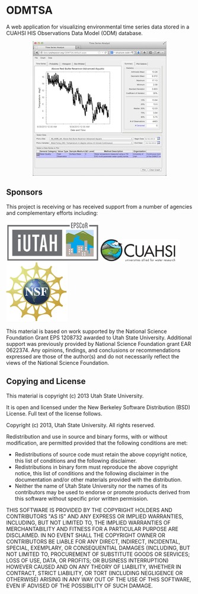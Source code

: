 ODMTSA
======

A web application for visualizing environmental time series data stored in a CUAHSI HIS Observations Data Model (ODM) database.

<p align="center"><img src="https://github.com/UCHIC/ODMTSA/raw/master/doc/images/odmtsa.jpg"></p>

Sponsors
---------
This project is receiving or has received support from a number of agencies and complementary efforts including:

![iUTAH](/doc/images/iutah_eu_horz_sm.png)     ![CUAHSI](/doc/images/cuahsi_logo_sm.gif)    ![NSF](/doc/images/nsf.gif)

This material is based on work supported by the National Science Foundation Grant EPS 1208732 awarded to Utah State University.  Additional support was previously provided by National Science Foundation grant EAR 0622374.  Any opinions, findings, and conclusions or recommendations expressed are those of the author(s) and do not necessarily reflect the views of the National Science Foundation.

Copying and License
----------------------------

This material is copyright (c) 2013 Utah State University.

It is open and licensed under the New Berkeley Software Distribution (BSD) License.  Full text of the license follows.

Copyright (c) 2013, Utah State University. All rights reserved.

Redistribution and use in source and binary forms, with or without modification, are permitted provided that the following conditions are met:

*  Redistributions of source code must retain the above copyright notice, this list of conditions and the following disclaimer.
*  Redistributions in binary form must reproduce the above copyright notice, this list of conditions and the following disclaimer in the documentation and/or other materials provided with the distribution.
*  Neither the name of Utah State University nor the names of its contributors may be used to endorse or promote products derived from this software without specific prior written permission.

THIS SOFTWARE IS PROVIDED BY THE COPYRIGHT HOLDERS AND CONTRIBUTORS "AS IS" AND ANY EXPRESS OR IMPLIED WARRANTIES, INCLUDING, BUT NOT LIMITED TO, THE IMPLIED WARRANTIES OF MERCHANTABILITY AND FITNESS FOR A PARTICULAR PURPOSE ARE DISCLAIMED. IN NO EVENT SHALL THE COPYRIGHT OWNER OR CONTRIBUTORS BE LIABLE FOR ANY DIRECT, INDIRECT, INCIDENTAL, SPECIAL, EXEMPLARY, OR CONSEQUENTIAL DAMAGES (INCLUDING, BUT NOT LIMITED TO, PROCUREMENT OF SUBSTITUTE GOODS OR SERVICES; LOSS OF USE, DATA, OR PROFITS; OR BUSINESS INTERRUPTION) HOWEVER CAUSED AND ON ANY THEORY OF LIABILITY, WHETHER IN CONTRACT, STRICT LIABILITY, OR TORT (INCLUDING NEGLIGENCE OR OTHERWISE) ARISING IN ANY WAY OUT OF THE USE OF THIS SOFTWARE, EVEN IF ADVISED OF THE POSSIBILITY OF SUCH DAMAGE. 


